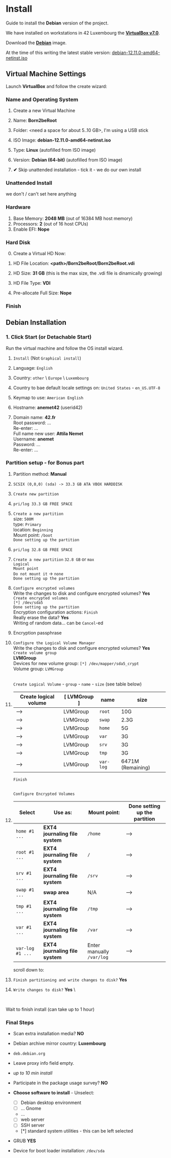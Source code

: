 # Install

Guide to install the **Debian** version of the project.

We have installed on workstations in 42 Luxembourg the [**VirtualBox v7.0**](https://www.virtualbox.org/wiki/Downloads).

Download the [**Debian**](https://www.debian.org/download) image.

At the time of this writing the latest stable version: [debian-12.11.0-amd64-netinst.iso](https://cdimage.debian.org/debian-cd/current/amd64/iso-cd/debian-12.11.0-amd64-netinst.iso)


## Virtual Machine Settings

Launch **VirtualBox** and follow the create wizard:

### Name and Operating System

1. Create a new Virtual Machine
2. Name: **Born2beRoot**
3. Folder: <need a space for about 5..10 GB>, I'm using a USB stick
4. ISO Image: **debian-12.11.0-amd64-netinst.iso**

5. Type: **Linux** (autofilled from ISO image)
6. Version: **Debian (64-bit)** (autofilled from ISO image)
7. **✔** Skip unattended installation - tick it - we do our own install

### Unattended Install

we don't / can't set here anything

### Hardware

1. Base Memory: **2048 MB** (out of 16384 MB host memory)
2. Processors: **2** (out of 16 host CPUs)
3. Enable EFI: **Nope**

### Hard Disk

0. Create a Virtual HD Now:

1. HD File Location: **\<path\>/Born2beRoot/Born2beRoot.vdi**
2. HD Size: **31 GB** (this is the max size, the .vdi file is dinamically growing)

3. HD File Type: **VDI**
4. Pre-allocate Full Size: **Nope**

### Finish


## Debian Installation

### 1. Click Start (or Detachable Start)

Run the virtual machine and follow the OS install wizard.

1. `Install` (Not `Graphical install`)
2.  Language: `English`
3.  Country: `other` \ `Europe` \ `Luxembourg`
4.  Country to bae default locale settings on: `United States` - `en_US.UTF-8`
5.  Keymap to use: `American English`

6.  Hostname: **anemet42** (userid42)
7.  Domain name: **42.fr** \
    Root password: ... \
    Re-enter: ... \
    Full name new user: **Attila Nemet** \
    Username: **anemet** \
    Password: ... \
    Re-enter: ...


### Partition setup - for Bonus part

1.  Partition method: **Manual**
2.  `SCSIX (0,0,0) (sda) -> 33.3 GB ATA VBOX HARDDISK`
3.  `Create new partition`
4.  `pri/log 33.3 GB FREE SPACE`
5.  `Create a new partition` \
    size: `500M` \
    type: `Primary` \
    location: `Beginning` \
        Mount point: `/boot` \
        `Done setting up the partition`

6.  `pri/log 32.8 GB FREE SPACE`
7.  `Create a new partition`
    `32.8 GB` or `max` \
    `Logical` \
    `Mount point` \
    `Do not mount it` -> `none`\
    `Done setting up the partition`

8.  `Configure encrypted volumes` \
    Write the changes to disk and configure encrypted volumes? **Yes** \
    `Create encrypted volumes` \
    `[*] /dev/sda5` \
    `Done setting up the partition` \
    Encryption configuration actions: `Finish` \
    Really erase the data? **Yes** \
    Writing of random data... can be `Cancel`-ed
9.  Encryption passphrase
10. `Configure the Logical Volume Manager` \
    Write the changes to disk and configure encrypted volumes? **Yes** \
    `Create volume group` \
    **LVMGroup** \
    Devices for new volume group: `[*] /dev/mapper/sda5_crypt` \
    Volume group: `LVMGroup` \
    <BR>

    `Create Logical Volume` - `group` - `name` - `size` (see table below)
11. | Create logical volume | [ **LVMGroup** ] | name | size |
    | --- | --- | --- | --- |
    | --> | LVMGroup | `root` | 10G |
    | --> | LVMGroup | `swap` | 2.3G |
    | --> | LVMGroup | `home` | 5G |
    | --> | LVMGroup | `var` | 3G |
    | --> | LVMGroup | `srv` | 3G |
    | --> | LVMGroup | `tmp` | 3G |
    | --> | LVMGroup | `var-log` | 6471M (Remaining) |

    `Finish` \
    <BR>

    `Configure Encrypted Volumes`

12. | Select | Use as: | Mount point: | Done setting up the partition |
    | --- | --- | --- | --- |
    | `home #1 ...` | **EXT4 journaling file system** | `/home` | --> |
    | `root #1 ...` | **EXT4 journaling file system** | `/` | --> |
    | `srv #1 ...` | **EXT4 journaling file system** | `/srv` | --> |
    | `swap #1 ...` | **swap area** | N/A | --> |
    | `tmp #1 ...` | **EXT4 journaling file system** | `/tmp` | --> |
    | `var #1 ...` | **EXT4 journaling file system** | `/var` | --> |
    | `var-log #1 ...` | **EXT4 journaling file system** | Enter manually `/var/log` | --> |

    scroll down to:
13. `Finish partitioning and write changes to disk?` **Yes**
14. `Write changes to disk?` **Yes** \
<BR>

Wait to finish install (can take up to 1 hour)

### Final Steps

- Scan extra installation media? **NO**
- Debian archive mirror country: **Luxembourg**
- `deb.debian.org`
- Leave proxy info field empty.
- *up to 10 min install*
- Participate in the package usage survey? **NO**
- **Choose software to install** - Unselect:
    - [ ] Debian desktop environment
    - [ ] ... Gnome
    - ...
    - [ ] web server
    - [ ] SSH server
    - [*] standard system utilities - this can be left selected

- GRUB **YES**
- Device for boot loader installation: `/dev/sda`
